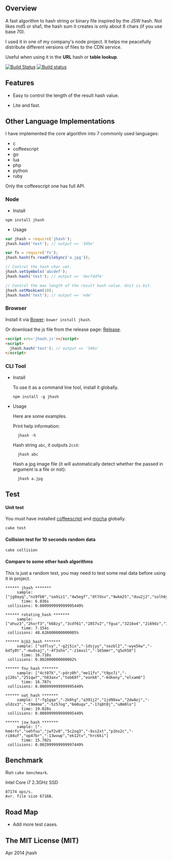 ## Overview

A fast algorithm to hash string or binary file inspired by the JSW hash.
Not likes md5 or sha1, the hash sum it creates is only about 6 chars (if you use base 70).

I used it in one of my company's node project.
It helps me peacefully distribute different versions of files to the CDN service.

Useful when using it in the **URL** hash or **table lookup**.

[![Build Status](https://travis-ci.org/ysmood/jhash.svg)](https://travis-ci.org/ysmood/jhash) [![Build status](https://ci.appveyor.com/api/projects/status/tsh8f5680c5esiqr)](https://ci.appveyor.com/project/ysmood/jhash)

## Features

* Easy to control the length of the result hash value.

* Lite and fast.


## Other Language Implementations

I have implemented the core algorithm into 7 commonly used languages:

* c
* coffeescript
* go
* lua
* php
* python
* ruby

Only the coffeescript one has full API.


### Node

* Install

 ```shell
 npm install jhash
 ```

* Usage

 ```javascript
 var jhash = require('jhash');
 jhash.hash('test'); // output => '349o'

 var fs = require('fs');
 jhash.hash(fs.readFileSync('a.jpg'));

 // Control the hash char set.
 jhash.setSymbols('abcdef');
 jhash.hash('test'); // output => 'decfddfe'

 // Control the max length of the result hash value. Unit is bit.
 jhash.setMaskLen(10);
 jhash.hash('test'); // output => 'ede'
 ```

### Browser

Install it via [Bower][2]: `bower install jhash`.

Or download the js file from the release page: [Release][1].

```html
<script src='jhash.js'></script>
<script>
  jhash.hash('test'); // output => '349o'
</script>
```


### CLI Tool

* Install

  To use it as a command line tool, install it globally.

      npm install -g jhash

* Usage

  Here are some examples.

  Print help information:

        jhash -h

  Hash string `abc`, it outputs `2csX`:

        jhash abc

  Hash a jpg image file (it will automatically detect whether the passed in argument is a file or not):

        jhash a.jpg

## Test

#### Unit test

You must have installed [coffeescript](https://github.com/ysmood/jdb/blob/master/coffeescript.org) and [mocha](http://visionmedia.github.io/mocha/) globally.

    cake test

#### Collision test for 10 seconds random data

    cake collision

#### Compare to some other hash algorithms

This is just a random test, you may need to test some real data before using it in project.

```
****** jhash *******
     sample: ["jg0ayq","nz9fb0","oa9iz1","4w5egf","dt7dsv","9wkm25","duu2j2","solh6y","z6rnbl","aa8ebp","g568a2"]
       time: 6.836s
 collisions: 0.000999999999995449%

****** rotating_hash *******
     sample: ["ahuz3","2hxrf3","k68zy","3cdf61","2857v2","fgua","3216o4","2i69dz","1ehpfn","1y46pv","3m1r0h"]
       time: 7.154s
 collisions: 48.626000000000005%

****** bjb2_hash *******
     sample: ["sdflvy","-g2j5ix","-1dsjyy","sezbl2","-wye5kw","-bdfy0t","-mudsaj","-4f3shn","-z1mxsl","-165mmr","q5oh58"]
       time: 16.718s
 collisions: 0.002000000000002%

****** fnv_hash *******
     sample: ["4ct07k","-pdrz0h","me11fv","t9px7i","-y120s","251qw7","h83axv","tob69f","eonk6","-6dkeny","elxam6"]
       time: 16.787s
 collisions: 0.000999999999995449%

****** oat_hash *******
     sample: ["-fg1gqa","-2k0tg","a391j2","1jd98xw","2dw8oj","-uldzx3","-t9m4me","-5z57og","6m0uqx","-17q8t0j","u8m0lo"]
       time: 19.028s
 collisions: 0.000999999999995449%

****** jsw_hash *******
     sample: ["-hm4rfv","vehfuu","jwf2v0","5c2oq3","-9xs2xt","p1ho2c","-ri84uf","op47br","-13wvwp","ek12tv","hrc6ki"]
       time: 15.702s
 collisions: 0.002999999999997449%
```


## Benchmark

Run `cake benchmark`.

Intel Core i7 2.3GHz SSD

    87174 ops/s.
    Avr. file size 6716B.


## Road Map

* Add more test cases.


## The MIT License (MIT)

Apr 2014 jhash


  [1]: https://github.com/ysmood/jhash/releases
  [2]: https://github.com/bower/bower

